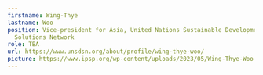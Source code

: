 ```yaml
---
firstname: Wing-Thye
lastname: Woo
position: Vice-president for Asia, United Nations Sustainable Development
  Solutions Network
role: TBA
url: https://www.unsdsn.org/about/profile/wing-thye-woo/
picture: https://www.ipsp.org/wp-content/uploads/2023/05/Wing-Thye-Woo.png
---
```

